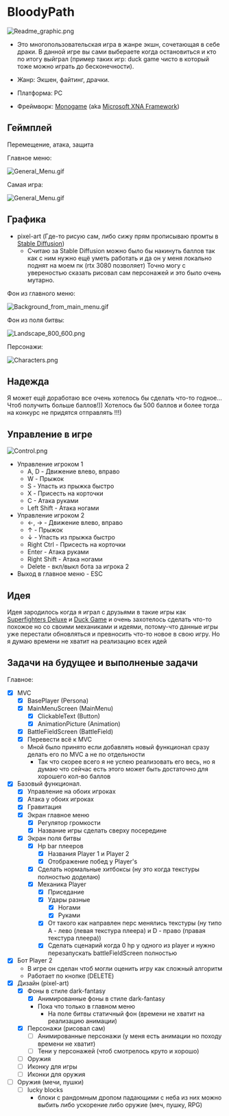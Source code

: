 # BloodyPath

![Readme_graphic.png](https://github.com/ve3xone/BloodyPath/blob/master/.github/Readme_graphic.png?raw=true)

- Это многопользовательская игра в жанре экшн, сочетающая в себе драки. В данной игре вы сами выбераете когда остановиться и кто по итогу выйграл (пример таких игр: duck game чисто в который тоже можно играть до бесконечности).

- Жанр: Экшен, файтинг, драчки.

- Платформа: PC

- Фреймворк: [Monogame](https://github.com/MonoGame/MonoGame) (aka [Microsoft XNA Framework](https://en.wikipedia.org/wiki/Microsoft_XNA))

## Геймплей 

Перемещение, атака, защита

Главное меню:

![General_Menu.gif](https://github.com/ve3xone/BloodyPath/blob/master/.github/General_Menu.gif?raw=true)

Самая игра:

![General_Menu.gif](https://github.com/ve3xone/BloodyPath/blob/master/.github/Gameplay.gif?raw=true)

## Графика

- pixel-art (Где-то рисую сам, либо сижу прям прописываю промты в [Stable Diffusion](https://github.com/AUTOMATIC1111/stable-diffusion-webui))
    - Считаю за Stable Diffusion можно было бы накинуть баллов так как с ним нужно ещё уметь работать и да он у меня локально поднят на моем пк (rtx 3080 позволяет)
Точно могу с увереностью сказать рисовал сам персонажей и это было очень мутарно.

Фон из главного меню:

![Background_from_main_menu.gif](https://github.com/ve3xone/BloodyPath/blob/master/.github/Background_from_main_menu.gif?raw=true)

Фон из поля битвы:

![Landscape_800_600.png](https://github.com/ve3xone/BloodyPath/blob/master/Content/Backgrounds/Landscape_800_600.png?raw=true)

Персонажи:

![Characters.png](https://github.com/ve3xone/BloodyPath/blob/master/.github/Characters.png?raw=true)

## Надежда

Я может ещё доработаю все очень хотелось бы сделать что-то годное... Чтоб получить больше баллов!)) Хотелось бы 500 баллов и более тогда на конкурс не придятся отправлять !!!)

## Управление в игре

![Control.png](https://github.com/ve3xone/BloodyPath/blob/master/.github/Control.png?raw=true)

- Управление игроком 1
    - A, D - Движение влево, вправо
    - W - Прыжок
    - S - Упасть из прыжка быстро
    - X - Присесть на корточки
    - С - Атака руками
    - Left Shift - Атака ногами
- Управление игроком 2
    - ←, → - Движение влево, вправо
    - ↑ - Прыжок
    - ↓ - Упасть из прыжка быстро
    - Right Ctrl - Присесть на корточки
    - Enter - Атака руками
    - Right Shift - Атака ногами
    - Delete - вкл/выкл бота за игрока 2
- Выход в главное меню - ESC

## Идея

Идея зародилось когда я играл с друзьями в такие игры как [Superfighters Deluxe](https://store.steampowered.com/app/855860/Superfighters_Deluxe/) и [Duck Game](https://store.steampowered.com/app/312530/Duck_Game/) и очень захотелось сделать что-то похожое но со своими механиками и идеями, потому-что данные игры уже перестали обновляться и превносить что-то новое в свою игру. Но я думаю времени не хватит на реализацию всех идей

## Задачи на будущее и выполненые задачи

Главное:

- [x] MVC
    - [x] BasePlayer (Persona)
    - [x] MainMenuScreen (MainMenu)
        - [x] ClickableText (Button)
        - [x] AnimationPicture (Animation)
    - [x] BattleFieldScreen (BattleField)
    - [x] Перевести всё к MVC
    - Мной было принято если добавлять новый функционал сразу делать его по MVC а не по отдельности
        - Так что скорее всего я не успею реализовать его весь, но я думаю что сейчас есть этого может быть достаточно для хорошего кол-во баллов
- [x] Базовый функционал.
    - [x] Управление на обоих игроках
    - [x] Атака у обоих игроках
    - [x] Гравитация
    - [x] Экран главное меню
        - [x] Регулятор громкости
        - [x] Название игры сделать сверху посередине
    - [x] Экран поля битвы
        - [x] Hp bar плееров
            - [x] Названия Player 1 и Player 2
            - [x] Отображение побед у Player's
        - [x] Сделать нормальные хитбоксы (ну это когда текстуры полностью доделаю)
        - [x] Механика Player
            - [x] Приседание
            - [x] Удары разные
                - [x] Ногами
                - [x] Руками
            - [x] От такого как направлен перс менялись текстуры (ну типо A - лево (левая текстура плеера) и D - право (правая текстура плеера))
            - [x] Сделать сценарий когда 0 hp у одного из player и нужно перезапускать battleFieldScreen полностью 
- [x] Бот Player 2
    - В игре он сделан чтоб могли оценить игру как сложный алгоритм
    - Работает по кнопке (DELETE)
- [x] Дизайн (pixel-art)
    - [x] Фоны в стиле dark-fantasy
        - [x] Анимированные фоны в стиле dark-fantasy
        - Пока что только в главном меню
          - На поле битвы статичный фон (времени не хватит на реализацию анимации)
    - [x] Персонажи (рисовал сам)
        - [ ] Анимированные персонажи (у меня есть анимации но походу времени не хватит)
        - [ ] Тени у персонажей (чтоб смотрелось круто и хорошо)
    - [ ] Оружия
    - [ ] Иконку для игры
    - [ ] Иконки для оружия
- [ ] Оружия (мечи, пушки)
    - [ ] lucky blocks 
        - блоки с рандомным дропом падающими с неба из них можно выбить либо ускорение либо оружие (меч, пушку, RPG)
